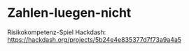 # Zahlen-luegen-nicht
Risikokompetenz-Spiel
Hackdash: https://hackdash.org/projects/5b24e4e835377d7f73a9a4a5
